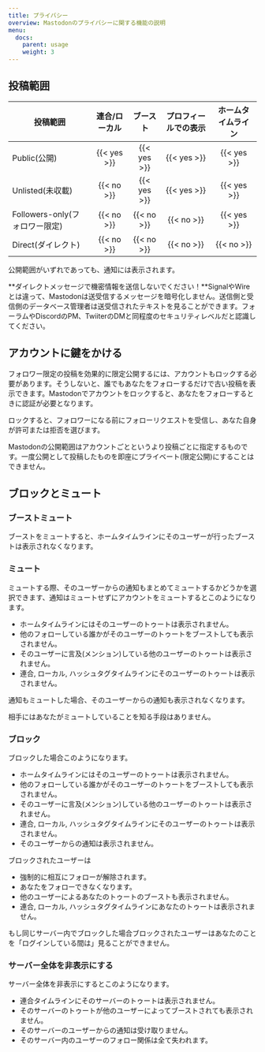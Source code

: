 ```yaml
---
title: プライバシー
overview: Mastodonのプライバシーに関する機能の説明
menu:
  docs:
    parent: usage
    weight: 3
---
```


## 投稿範囲

|投稿範囲|連合/ローカル|ブースト|プロフィールでの表示|ホームタイムライン|
|-----|:--------------:|:-------:|:----------:|:--------:|
|Public(公開)|{{< yes >}}|{{< yes >}}|{{< yes >}}|{{< yes >}}|
|Unlisted(未収載)|{{< no >}}|{{< yes >}}|{{< yes >}}|{{< yes >}}|
|Followers-only(フォロワー限定)|{{< no >}}|{{< no >}}|{{< no >}}|{{< yes >}}|
|Direct(ダイレクト)|{{< no >}}|{{< no >}}|{{< no >}}|{{< no >}}|

公開範囲がいずれであっても、通知には表示されます。

**ダイレクトメッセージで機密情報を送信しないでください！**SignalやWireとは違って、Mastodonは送受信するメッセージを暗号化しません。送信側と受信側のデータベース管理者は送受信されたテキストを見ることができます。フォーラムやDiscordのPM、TwiiterのDMと同程度のセキュリティレベルだと認識してください。

## アカウントに鍵をかける

フォロワー限定の投稿を効果的に限定公開するには、アカウントもロックする必要があります。そうしないと、誰でもあなたをフォローするだけで古い投稿を表示できます。Mastodonでアカウントをロックすると、あなたをフォローするときに認証が必要となります。

ロックすると、フォロワーになる前にフォローリクエストを受信し、あなた自身が許可または拒否を選びます。

Mastodonの公開範囲はアカウントごとというより投稿ごとに指定するものです。一度公開として投稿したものを即座にプライベート(限定公開)にすることはできません。

## ブロックとミュート
### ブーストミュート

ブーストをミュートすると、ホームタイムラインにそのユーザーが行ったブーストは表示されなくなります。

### ミュート

ミュートする際、そのユーザーからの通知もまとめてミュートするかどうかを選択できます、通知はミュートせずにアカウントをミュートするとこのようになります。

- ホームタイムラインにはそのユーザーのトゥートは表示されません。
- 他のフォローしている誰かがそのユーザーのトゥートをブーストしても表示されません。
- そのユーザーに言及(メンション)している他のユーザーのトゥートは表示されません。
- 連合, ローカル, ハッシュタグタイムラインにそのユーザーのトゥートは表示されません。

通知もミュートした場合、そのユーザーからの通知も表示されなくなります。

相手にはあなたがミュートしていることを知る手段はありません。

### ブロック

ブロックした場合このようになります。

- ホームタイムラインにはそのユーザーのトゥートは表示されません。
- 他のフォローしている誰かがそのユーザーのトゥートをブーストしても表示されません。
- そのユーザーに言及(メンション)している他のユーザーのトゥートは表示されません。
- 連合, ローカル, ハッシュタグタイムラインにそのユーザーのトゥートは表示されません。
- そのユーザーからの通知は表示されません。

ブロックされたユーザーは

- 強制的に相互にフォローが解除されます。
- あなたをフォローできなくなります。
- 他のユーザーによるあなたのトゥートのブーストも表示されません。
- 連合, ローカル, ハッシュタグタイムラインにあなたのトゥートは表示されません。

もし同じサーバー内でブロックした場合ブロックされたユーザーはあなたのことを「ログインしている間は」見ることができません。

### サーバー全体を非表示にする

サーバー全体を非表示にするとこのようになります。

- 連合タイムラインにそのサーバーのトゥートは表示されません。
- そのサーバーのトゥートが他のユーザーによってブーストされても表示されません。
- そのサーバーのユーザーからの通知は受け取りません。
- そのサーバー内のユーザーのフォロー関係は全て失われます。
